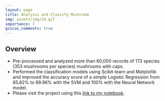 ```yaml
---
layout: page
title: Analysis and Classify Mushroom
img: assets/img/24.gif
importance: 7
giscus_comments: true
---
```

## Overview
- Pre-processed and analyzed more than 60,000 records of 173 species (353 mushrooms per species) mushrooms with caps.
- Performed the classification models using Scikit-learn and Matplotlib and improved the accuracy score of a simple Logistic Regression from 85.82% to 99.96% with the SVM and 100% with the Neural Network model.
- Please visit the project using this [link to my notebook](https://github.com/npl0204/MushroomSecondary/blob/main/mushroomSecondary.ipynb).
